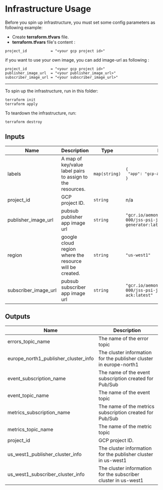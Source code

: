 # Infrastructure Usage

Before you spin up infrastructure, you must set some config parameters as following example:

- Create  **terraform.tfvars** file.
- **terraform.tfvars** file's content :

```
project_id           = "<your gcp project id>"
```

if you want to use your own image, you can add image-url as following :

```
project_id           = "<your gcp project id>"
publisher_image_url  = "<your publisher_image_url>"
subscriber_image_url = "<your subscriber_image_url>"
```

---

To spin up the infrastructure, run in this folder:

```shell
terraform init
terraform apply
```

To teardown the infrastructure, run:

```shell
terraform destroy
```

<!-- BEGINNING OF PRE-COMMIT-TERRAFORM DOCS HOOK -->
## Inputs

| Name | Description | Type | Default | Required |
|------|-------------|------|---------|:--------:|
| labels | A map of key/value label pairs to assign to the resources. | `map(string)` | <pre>{<br>  "app": "gcp-api-integration-java"<br>}</pre> | no |
| project\_id | GCP project ID. | `string` | n/a | yes |
| publisher\_image\_url | pubsub publisher app image url | `string` | `"gcr.io/aemon-projects-dev-000/jss-psi-java-event-generator:latest"` | no |
| region | google cloud region where the resource will be created. | `string` | `"us-west1"` | no |
| subscriber\_image\_url | pubsub subscriber app image url | `string` | `"gcr.io/aemon-projects-dev-000/jss-psi-java-metrics-ack:latest"` | no |

## Outputs

| Name | Description |
|------|-------------|
| errors\_topic\_name | The name of the error topic |
| europe\_north1\_publisher\_cluster\_info | The cluster information for the publisher cluster in europe-north1 |
| event\_subscription\_name | The name of the event subscription created for Pub/Sub |
| event\_topic\_name | The name of the event topic |
| metrics\_subscription\_name | The name of the metrics subscription created for Pub/Sub |
| metrics\_topic\_name | The name of the metric topic |
| project\_id | GCP project ID. |
| us\_west1\_publisher\_cluster\_info | The cluster information for the publisher cluster in us-west1 |
| us\_west1\_subscriber\_cluster\_info | The cluster information for the subscriber cluster in us-west1 |

<!-- END OF PRE-COMMIT-TERRAFORM DOCS HOOK -->
